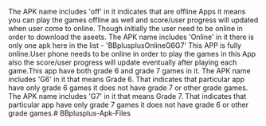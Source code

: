 The APK name includes 'off' in it indicates that are offline Apps it means you can play the games offline as well and score/user progress will updated when user come to online. Though initially the user need to be online in order to download the aseets.
The APK name includes 'Online' in it there is only one apk here in the list - 'BBplusplusOnlineG6G7' This APP is fully online.User phone needs to be online in order to play the games in this App also the score/user progress will update eventually after playing each game.This app have both grade 6 and grade 7 games in it.
The APK name includes 'G6' in it that means Grade 6. That indicates that particular app have only grade 6 games it does not have grade 7 or other grade games.
The APK name includes 'G7' in it that means Grade 7. That indicates that particular app have only grade 7 games it does not have grade 6 or other grade games.# BBplusplus-Apk-Files
